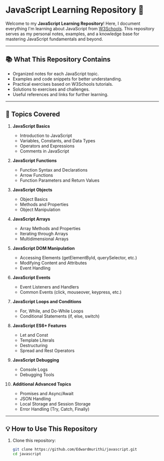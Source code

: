 # JavaScript Learning Repository 🚀  

Welcome to my **JavaScript Learning Repository**! Here, I document everything I'm learning about JavaScript from [W3Schools](https://www.w3schools.com/js/). This repository serves as my personal notes, examples, and a knowledge base for mastering JavaScript fundamentals and beyond.  

---

## 📚 What This Repository Contains  

- Organized notes for each JavaScript topic.  
- Examples and code snippets for better understanding.  
- Practical exercises based on W3Schools tutorials.  
- Solutions to exercises and challenges.  
- Useful references and links for further learning.  

---

## 🌟 Topics Covered  

1. **JavaScript Basics**  
   - Introduction to JavaScript  
   - Variables, Constants, and Data Types  
   - Operators and Expressions  
   - Comments in JavaScript  

2. **JavaScript Functions**  
   - Function Syntax and Declarations  
   - Arrow Functions  
   - Function Parameters and Return Values  

3. **JavaScript Objects**  
   - Object Basics  
   - Methods and Properties  
   - Object Manipulation  

4. **JavaScript Arrays**  
   - Array Methods and Properties  
   - Iterating through Arrays  
   - Multidimensional Arrays  

5. **JavaScript DOM Manipulation**  
   - Accessing Elements (getElementById, querySelector, etc.)  
   - Modifying Content and Attributes  
   - Event Handling  

6. **JavaScript Events**  
   - Event Listeners and Handlers  
   - Common Events (click, mouseover, keypress, etc.)  

7. **JavaScript Loops and Conditions**  
   - For, While, and Do-While Loops  
   - Conditional Statements (if, else, switch)  

8. **JavaScript ES6+ Features**  
   - Let and Const  
   - Template Literals  
   - Destructuring  
   - Spread and Rest Operators  

9. **JavaScript Debugging**  
   - Console Logs  
   - Debugging Tools  

10. **Additional Advanced Topics**  
    - Promises and Async/Await  
    - JSON Handling  
    - Local Storage and Session Storage  
    - Error Handling (Try, Catch, Finally)  

---

## 💡 How to Use This Repository  

1. Clone this repository:  
   ```bash
   git clone https://github.com/Edwardmurithi/javascript.git
   cd javascript

